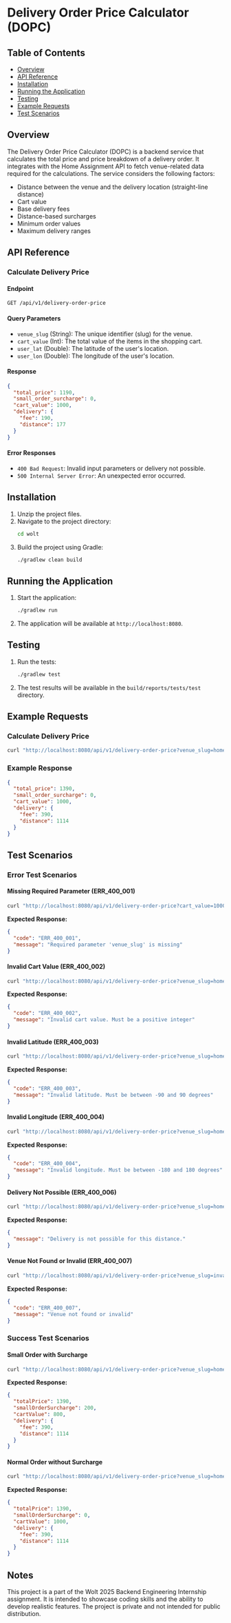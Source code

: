 # Delivery Order Price Calculator (DOPC)

## Table of Contents

- [Overview](#overview)
- [API Reference](#api-reference)
- [Installation](#installation)
- [Running the Application](#running-the-application)
- [Testing](#testing)
- [Example Requests](#example-requests)
- [Test Scenarios](#test-scenarios)

## Overview

The Delivery Order Price Calculator (DOPC) is a backend service that calculates the total price and price breakdown of a delivery order. It integrates with the Home Assignment API to fetch venue-related data required for the calculations. The service considers the following factors:
- Distance between the venue and the delivery location (straight-line distance)
- Cart value
- Base delivery fees
- Distance-based surcharges
- Minimum order values
- Maximum delivery ranges

## API Reference

### Calculate Delivery Price

#### Endpoint

```http
GET /api/v1/delivery-order-price
```

#### Query Parameters

- `venue_slug` (String): The unique identifier (slug) for the venue.
- `cart_value` (Int): The total value of the items in the shopping cart.
- `user_lat` (Double): The latitude of the user's location.
- `user_lon` (Double): The longitude of the user's location.

#### Response

```json
{
  "total_price": 1190,
  "small_order_surcharge": 0,
  "cart_value": 1000,
  "delivery": {
    "fee": 190,
    "distance": 177
  }
}
```

#### Error Responses

- `400 Bad Request`: Invalid input parameters or delivery not possible.
- `500 Internal Server Error`: An unexpected error occurred.

## Installation

1. Unzip the project files.
2. Navigate to the project directory:
   ```sh
   cd wolt
   ```
3. Build the project using Gradle:
   ```sh
   ./gradlew clean build
   ```

## Running the Application

1. Start the application:
   ```sh
   ./gradlew run
   ```
2. The application will be available at `http://localhost:8080`.

## Testing

1. Run the tests:
   ```sh
   ./gradlew test
   ```
2. The test results will be available in the `build/reports/tests/test` directory.

## Example Requests

### Calculate Delivery Price

```sh
curl "http://localhost:8080/api/v1/delivery-order-price?venue_slug=home-assignment-venue-berlin&cart_value=1000&user_lat=52.4903&user_lon=13.4536"
```

### Example Response

```json
{
  "total_price": 1390,
  "small_order_surcharge": 0,
  "cart_value": 1000,
  "delivery": {
    "fee": 390,
    "distance": 1114
  }
}
```

## Test Scenarios

### Error Test Scenarios

#### Missing Required Parameter (ERR_400_001)

```sh
curl "http://localhost:8080/api/v1/delivery-order-price?cart_value=1000&user_lat=90&user_lon=180"
```

**Expected Response:**

```json
{
  "code": "ERR_400_001",
  "message": "Required parameter 'venue_slug' is missing"
}
```

#### Invalid Cart Value (ERR_400_002)

```sh
curl "http://localhost:8080/api/v1/delivery-order-price?venue_slug=home-assignment-venue-berlin&cart_value=abc&user_lat=52.4903&user_lon=13.4536"
```

**Expected Response:**

```json
{
  "code": "ERR_400_002",
  "message": "Invalid cart value. Must be a positive integer"
}
```

#### Invalid Latitude (ERR_400_003)

```sh
curl "http://localhost:8080/api/v1/delivery-order-price?venue_slug=home-assignment-venue-berlin&cart_value=1000&user_lat=invalid&user_lon=13.4536"
```

**Expected Response:**

```json
{
  "code": "ERR_400_003",
  "message": "Invalid latitude. Must be between -90 and 90 degrees"
}
```

#### Invalid Longitude (ERR_400_004)

```sh
curl "http://localhost:8080/api/v1/delivery-order-price?venue_slug=home-assignment-venue-berlin&cart_value=1000&user_lat=52.4903&user_lon=invalid"
```

**Expected Response:**

```json
{
  "code": "ERR_400_004",
  "message": "Invalid longitude. Must be between -180 and 180 degrees"
}
```

#### Delivery Not Possible (ERR_400_006)

```sh
curl "http://localhost:8080/api/v1/delivery-order-price?venue_slug=home-assignment-venue-berlin&cart_value=1000&user_lat=52.5200&user_lon=13.4050"
```

**Expected Response:**

```json
{
  "message": "Delivery is not possible for this distance."
}
```

#### Venue Not Found or Invalid (ERR_400_007)

```sh
curl "http://localhost:8080/api/v1/delivery-order-price?venue_slug=invalid-venue&cart_value=1000&user_lat=52.4903&user_lon=13.4536"
```

**Expected Response:**

```json
{
  "code": "ERR_400_007",
  "message": "Venue not found or invalid"
}
```

### Success Test Scenarios

#### Small Order with Surcharge

```sh
curl "http://localhost:8080/api/v1/delivery-order-price?venue_slug=home-assignment-venue-berlin&cart_value=800&user_lat=52.4903&user_lon=13.4536"
```

**Expected Response:**

```json
{
  "totalPrice": 1390,
  "smallOrderSurcharge": 200,
  "cartValue": 800,
  "delivery": {
    "fee": 390,
    "distance": 1114
  }
}
```

#### Normal Order without Surcharge

```sh
curl "http://localhost:8080/api/v1/delivery-order-price?venue_slug=home-assignment-venue-berlin&cart_value=1000&user_lat=52.4903&user_lon=13.4536"
```

**Expected Response:**

```json
{
  "totalPrice": 1390,
  "smallOrderSurcharge": 0,
  "cartValue": 1000,
  "delivery": {
    "fee": 390,
    "distance": 1114
  }
}
```

## Notes

This project is a part of the Wolt 2025 Backend Engineering Internship assignment. It is intended to showcase coding skills and the ability to develop realistic features. The project is private and not intended for public distribution.
